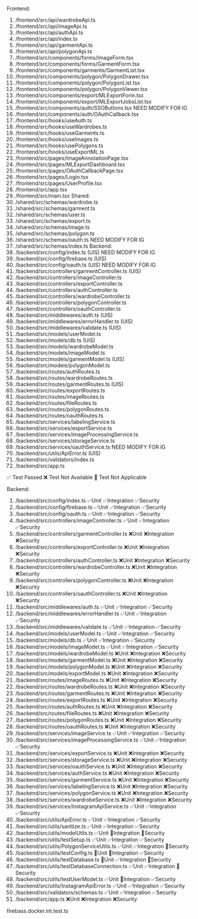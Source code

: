 Frontend:
1. /frontend/src/api/wardrobeApi.ts
2. /frontend/src/api/imageApi.ts
3. /frontend/src/api/authApi.ts
4. /frontend/src/api/index.ts
5. /frontend/src/api/garmentApi.ts
6. /frontend/src/api/polygonApi.ts
7. /frontend/src/components/forms/ImageForm.tsx
8. /frontend/src/components/forms/GarmentForm.tsx
9. /frontend/src/components/garments/GarmentList.tsx
10. /frontend/src/components/polygon/PolygonDrawer.tsx
11. /frontend/src/components/polygon/PolygonList.tsx
12. /frontend/src/components/polygon/PolygonViewer.tsx
13. /frontend/src/components/export/MLExportForm.tsx
14. /frontend/src/components/export/MLExportJobsList.tsx
15. /frontend/src/components/auth/SSOButtons.tsx NEED MODIFY FOR IG
16. /frontend/src/components/auth/OAuthCallback.tsx
17. /frontend/src/hooks/useAuth.ts
18. /frontend/src/hooks/useWardrobes.ts
19. /frontend/src/hooks/useGarments.ts
20. /frontend/src/hooks/useImages.ts
21. /frontend/src/hooks/usePolygons.ts
22. /frontend/src/hooks/useExportML.ts
23. /frontend/src/pages/ImageAnnotationPage.tsx
24. /frontend/src/pages/MLExportDashboard.tsx
25. /frontend/src/pages/OAuthCallbackPage.tsx
26. /frontend/src/pages/Login.tsx
27. /frontend/src/pages/UserProfile.tsx 
28. /frontend/src/app.tsx
29. /frontend/src/main.tsx
Shared:
1. /shared/src/schemas/wardrobe.ts
2. /shared/src/schemas/garment.ts
3. /shared/src/schemas/user.ts
4. /shared/src/schemas/export.ts
5. /shared/src/schemas/image.ts
6. /shared/src/schemas/polygon.ts
7. /shared/src/schemas/oauth.ts NEED MODIFY FOR IG
8. /shared/src/schemas/index.ts
Backend:
1. /backend/src/config/index.ts (UIS) NEED MODIFY FOR IG
2. /backend/src/config/firebase.ts (UIS) 
3. /backend/src/config/oauth.ts (UIS) NEED MODIFY FOR IG
4. /backend/src/controllers/garmentController.ts (UIS)
5. /backend/src/controllers/imageController.ts
6. /backend/src/controllers/exportController.ts
7. /backend/src/controllers/authController.ts
8. /backend/src/controllers/wardrobeController.ts
9. /backend/src/controllers/polygonController.ts
10. /backend/src/controllers/oauthController.ts
11. /backend/src/middlewares/auth.ts (UIS)
12. /backend/src/middlewares/errorHandler.ts (UIS)
13. /backend/src/middlewares/validate.ts (UIS)
14. /backend/src/models/userModel.ts
15. /backend/src/models/db.ts (UIS)
16. /backend/src/models/wardrobeModel.ts
17. /backend/src/models/imageModel.ts
18. /backend/src/models/garmentModel.ts (UIS)
19. /backend/src/models/polygonModel.ts
20. /backend/src/routes/authRoutes.ts
21. /backend/src/routes/wardrobeRoutes.ts
22. /backend/src/routes/garmentRoutes.ts (UIS)
23. /backend/src/routes/exportRoutes.ts
24. /backend/src/routes/imageRoutes.ts
25. /backend/src/routes/fileRoutes.ts
26. /backend/src/routes/polygonRoutes.ts
27. /backend/src/routes/oauthRoutes.ts
28. /backend/src/services/labelingService.ts
29. /backend/src/services/exportService.ts
30. /backend/src/services/imageProcessingService.ts
31. /backend/src/services/storageService.ts
32. /backend/src/services/oauthService.ts NEED MODIFY FOR IG
33. /backend/src/utils/ApiError.ts (UIS)
34. /backend/src/validators/index.ts
35. /backend/src/app.ts


























✅ Test Passed
❌ Test Not Available
🔔 Test Not Applicable

Backend:
1. /backend/src/config/index.ts                           ✅Unit ✅Integration ✅Security
2. /backend/src/config/firebase.ts                        ✅Unit ✅Integration ✅Security
3. /backend/src/config/oauth.ts                           ✅Unit ✅Integration ✅Security
4. /backend/src/controllers/imageController.ts            ✅Unit ✅Integration ✅Security 
5. /backend/src/controllers/garmentController.ts          ❌Unit ❌Integration ❌Security  
6. /backend/src/controllers/exportController.ts           ❌Unit ❌Integration ❌Security
7. /backend/src/controllers/authController.ts             ❌Unit ❌Integration ❌Security
8. /backend/src/controllers/wardrobeController.ts         ❌Unit ❌Integration ❌Security
9. /backend/src/controllers/polygonController.ts          ❌Unit ❌Integration ❌Security
10. /backend/src/controllers/oauthController.ts           ❌Unit ❌Integration ❌Security
11. /backend/src/middlewares/auth.ts                      ✅Unit ✅Integration ✅Security
12. /backend/src/middlewares/errorHandler.ts              ✅Unit ✅Integration ✅Security
13. /backend/src/middlewares/validate.ts                  ✅Unit ✅Integration ✅Security
14. /backend/src/models/userModel.ts                      ✅Unit ✅Integration ✅Security
15. /backend/src/models/db.ts                             ✅Unit ✅Integration ✅Security
16. /backend/src/models/imageModel.ts                     ✅Unit ✅Integration ✅Security
17. /backend/src/models/wardrobeModel.ts                  ❌Unit ❌Integration ❌Security
18. /backend/src/models/garmentModel.ts                   ❌Unit ❌Integration ❌Security
19. /backend/src/models/polygonModel.ts                   ❌Unit ❌Integration ❌Security
20. /backend/src/models/exportModel.ts                    ❌Unit ❌Integration ❌Security
21. /backend/src/routes/imageRoutes.ts                    ❌Unit ❌Integration ❌Security
22. /backend/src/routes/wardrobeRoutes.ts                 ❌Unit ❌Integration ❌Security
23. /backend/src/routes/garmentRoutes.ts                  ❌Unit ❌Integration ❌Security
24. /backend/src/routes/exportRoutes.ts                   ❌Unit ❌Integration ❌Security
25. /backend/src/routes/authRoutes.ts                     ❌Unit ❌Integration ❌Security
26. /backend/src/routes/fileRoutes.ts                     ❌Unit ❌Integration ❌Security
27. /backend/src/routes/polygonRoutes.ts                  ❌Unit ❌Integration ❌Security
28. /backend/src/routes/oauthRoutes.ts                    ❌Unit ❌Integration ❌Security
29. /backend/src/services/imageService.ts                 ✅Unit ✅Integration ✅Security
30. /backend/src/services/imageProcessingService.ts       ✅Unit ✅Integration ✅Security
31. /backend/src/services/exportService.ts                ❌Unit ❌Integration ❌Security
32. /backend/src/services/storageService.ts               ❌Unit ❌Integration ❌Security
33. /backend/src/services/oauthService.ts                 ❌Unit ❌Integration ❌Security
34. /backend/src/services/authService.ts                  ❌Unit ❌Integration ❌Security
35. /backend/src/services/garmentService.ts               ❌Unit ❌Integration ❌Security
36. /backend/src/services/labelingService.ts              ❌Unit ❌Integration ❌Security
37. /backend/src/services/polygonService.ts               ❌Unit ❌Integration ❌Security
38. /backend/src/services/wardrobeService.ts              ❌Unit ❌Integration ❌Security
39. /backend/src/services/InstagramApiService.ts          ✅Unit ✅Integration ✅Security
40. /backend/src/utils/ApiError.ts                        ✅Unit ✅Integration ✅Security
41. /backend/src/utils/sanitize.ts                        ✅Unit ✅Integration ✅Security
42. /backend/src/utils/modelUtils.ts                      ✅Unit 🔔Integration 🔔Security
43. /backend/src/utils/testSetup.ts                       ✅Unit ✅Integration ✅Security
44. /backend/src/utils/PolygonServiceUtils.ts             ✅Unit ✅Integration 🔔Security
45. /backend/src/utils/testConfig.ts                      🔔Unit 🔔Integration ✅Security
46. /backend/src/utils/testDatabase.ts                    🔔Unit ✅Integration 🔔Security
47. /backend/src/utils/testDatabaseConnection.ts          ✅Unit ✅Integration 🔔Security
48. /backend/src/utils/testUserModel.ts                   ✅Unit 🔔Integration ✅Security
49. /backend/src/utils/InstagramApiError.ts               ✅Unit ✅Integration ✅Security
50. /backend/src/validators/schemas.ts                    ✅Unit ✅Integration ✅Security
51. /backend/src/app.ts                                   ❌Unit ❌Integration ❌Security

firebass.docker.int.test.ts